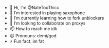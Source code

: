 - 👋 Hi, I’m @NateTooThicc
- 👀 I’m interested in playing saxophone
- 🌱 I’m currently learning how to fork unblockers
- 💞️ I’m looking to collaborate on proxys
- 📫 How to reach me idk
- 😄 Pronouns: demi/god
- ⚡ Fun fact: im fat

<!---
NateTooThicc/NateTooThicc is a ✨ special ✨ repository because its `README.md` (this file) appears on your GitHub profile.
You can click the Preview link to take a look at your changes.
--->
